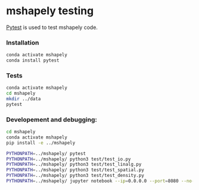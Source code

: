 # mshapely testing
[Pytest](https://docs.pytest.org/en/latest/) is used to test mshapely code.

### Installation
```bash
conda activate mshapely
conda install pytest
```
### Tests
```bash
conda activate mshapely
cd mshapely
mkdir ../data
pytest
```
### Developement and debugging:
```bash
cd mshapely
conda activate mshapely
pip install -e ../mshapely

PYTHONPATH=../mshapely/ pytest
PYTHONPATH=../mshapely/ python3 test/test_io.py
PYTHONPATH=../mshapely/ python3 test/test_linalg.py
PYTHONPATH=../mshapely/ python3 test/test_spatial.py
PYTHONPATH=../mshapely/ python3 test/test_density.py
PYTHONPATH=../mshapely/ jupyter notebook --ip=0.0.0.0 --port=8080 --no-browser
```


